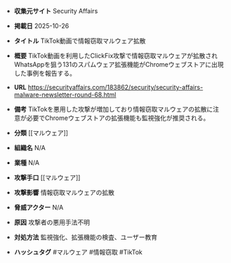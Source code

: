 - **収集元サイト**
Security Affairs

- **掲載日**
2025-10-26

- **タイトル**
TikTok動画で情報窃取マルウェア拡散

- **概要**
TikTok動画を利用したClickFix攻撃で情報窃取マルウェアが拡散されWhatsAppを狙う131のスパムウェア拡張機能がChromeウェブストアに出現した事例を報告する。

- **URL**
https://securityaffairs.com/183862/security/security-affairs-malware-newsletter-round-68.html

- **備考**
TikTokを悪用した攻撃が増加しており情報窃取マルウェアの拡散に注意が必要でChromeウェブストアの拡張機能も監視強化が推奨される。

- **分類**
[[マルウェア]]

- **組織名**
N/A

- **業種**
N/A

- **攻撃手口**
[[マルウェア]]

- **攻撃影響**
情報窃取マルウェアの拡散

- **脅威アクター**
N/A

- **原因**
攻撃者の悪用手法不明

- **対処方法**
監視強化、拡張機能の検査、ユーザー教育

- **ハッシュタグ**
#マルウェア #情報窃取 #TikTok
